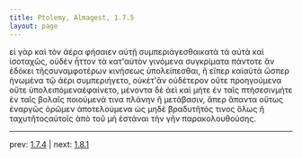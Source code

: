 ```yaml
---
title: Ptolemy, Almagest, 1.7.5
layout: page
---
```


εἰ γὰρ καὶ τὸν ἀέρα φήσαιεν αὐτῇ συμπεριάγεσθαικατὰ τὰ αὐτὰ καὶ ἰσοταχῶς, οὐδὲν ἧττον τὰ κατ'αὐτὸν γινόμενα συγκρίματα πάντοτε ἂν ἐδόκει τῆςσυναμφοτέρων κινήσεως ὑπολείπεσθαι, ἢ εἴπερ καὶαὐτὰ ὥσπερ ἡνωμένα τῷ ἀέρι συμπεριήγετο, οὐκέτ'ἂν οὐδέτερον οὔτε προηγούμενα οὔτε ὑπολειπόμεναἐφαίνετο, μένοντα δὲ ἀεὶ καὶ μήτε ἐν ταῖς πτήσεσινμήτε ἐν ταῖς βολαῖς ποιούμενά τινα πλάνην ἢ μετάβασιν, ἅπερ ἅπαντα οὕτως ἐναργῶς ὁρῶμεν ἀποτελούμενα ὡς μηδὲ βραδυτῆτός τινος ὅλως ἢ ταχυτῆτοςαὐτοῖς ἀπὸ τοῦ μὴ ἑστάναι τὴν γῆν παρακολουθούσης.

---

prev: [1.7.4](../1.7.4/) | next: [1.8.1](../1.8.1/)

